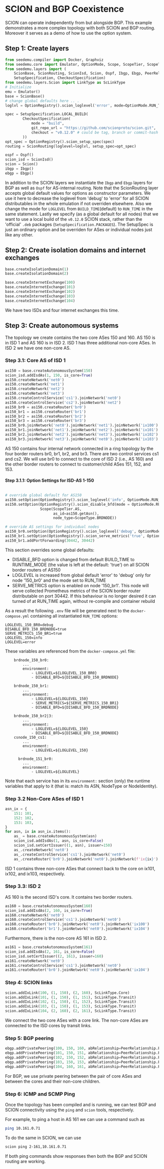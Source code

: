 # SCION and BGP Coexistence

SCION can operate independently from but alongside BGP. This example demonstrates a more complex topology with both SCION and BGP routing.
Moreover it serves as a demo of how to use the option system.

## Step 1: Create layers

```python
from seedemu.compiler import Docker, Graphviz
from seedemu.core import Emulator, OptionMode, Scope, ScopeTier, ScopeType, OptionRegistry
from seedemu.layers import (
    ScionBase, ScionRouting, ScionIsd, Scion, Ospf, Ibgp, Ebgp, PeerRelationship,
    SetupSpecification, CheckoutSpecification)
from seedemu.layers.Scion import LinkType as ScLinkType
# Initialize
emu = Emulator()
base = ScionBase()
# change global defaults here .. .
loglvl = OptionRegistry().scion_loglevel('error', mode=OptionMode.RUN_TIME)

spec = SetupSpecification.LOCAL_BUILD(
        CheckoutSpecification(
            mode = "build",
            git_repo_url = "https://github.com/scionproto/scion.git",
            checkout = "v0.12.0" # could be tag, branch or commit-hash
        ))
opt_spec = OptionRegistry().scion_setup_spec(spec)
routing = ScionRouting(loglevel=loglvl, setup_spec=opt_spec)

ospf = Ospf()
scion_isd = ScionIsd()
scion = Scion()
ibgp = Ibgp()
ebgp = Ebgp()
```

In addition to the SCION layers we instantiate the `Ibgp` and `Ebgp` layers for BGP as well as `Ospf` for AS-internal routing.
Note that the ScionRouting layer accepts global default values for options as constructor parameters.
 We use it here to decrease the loglevel from 'debug' to 'error' for all SCION distributables in the whole emulation if not overriden elsewhere. Also we change the mode for `LOGLEVEL` from `BUILD_TIME`(default) to `RUN_TIME` in the same statement.
 Lastly we specify (as a global default for all nodes) that we want to use a local build of the `v0.12.0` SCION stack, rather than the 'official' `.deb` packages (`SetupSpecification.PACKAGES`). The SetupSpec is just an ordinary option and be overriden for ASes or individual nodes just like any other.

## Step 2: Create isolation domains and internet exchanges

```python
base.createIsolationDomain(1)
base.createIsolationDomain(2)

base.createInternetExchange(100)
base.createInternetExchange(101)
base.createInternetExchange(102)
base.createInternetExchange(103)
base.createInternetExchange(104)
```

We have two ISDs and four internet exchanges this time.

## Step 3: Create autonomous systems

The topology we create contains the two core ASes 150 and 160. AS 150 is in ISD 1 and AS 160 is in ISD 2.
 ISD 1 has three additional non-core ASes. In ISD 2 we have one non-core AS.

### Step 3.1: Core AS of ISD 1

```python
as150 = base.createAutonomousSystem(150)
scion_isd.addIsdAs(1, 150, is_core=True)
as150.createNetwork('net0')
as150.createNetwork('net1')
as150.createNetwork('net2')
as150.createNetwork('net3')
as150.createControlService('cs1').joinNetwork('net0')
as150.createControlService('cs2').joinNetwork('net2')
as150_br0 = as150.createRouter('br0')
as150_br1 = as150.createRouter('br1')
as150_br2 = as150.createRouter('br2')
as150_br3 = as150.createRouter('br3')
as150_br0.joinNetwork('net0').joinNetwork('net1').joinNetwork('ix100')
as150_br1.joinNetwork('net1').joinNetwork('net2').joinNetwork('ix101')
as150_br2.joinNetwork('net2').joinNetwork('net3').joinNetwork('ix102')
as150_br3.joinNetwork('net3').joinNetwork('net0').joinNetwork('ix103')
```

AS 150 contains four internal network connected in a ring topology by the four border routers br0, br1, br2, and br3. There are two control services cs1 and cs2. We will use br0 to connect to the core of ISD 2 (i.e., AS 160) and the other border routers to connect to customer/child ASes 151, 152, and 153.

#### Step 3.1.1:   Option Settings for ISD-AS 1-150
```python

# override global default for AS150
as150.setOption(OptionRegistry().scion_loglevel('info', OptionMode.RUN_TIME))
as150.setOption(OptionRegistry().scion_disable_bfd(mode = OptionMode.RUN_TIME),
                Scope(ScopeTier.AS,
                      as_id=as150.getAsn(),
                      node_type=ScopeType.BRDNODE))

# override AS settings for individual nodes
as150_br0.setOption(OptionRegistry().scion_loglevel('debug', OptionMode.RUN_TIME))
as150_br1.setOption(OptionRegistry().scion_serve_metrics('true', OptionMode.RUN_TIME))
as150_br1.addPortForwarding(30442, 30442)
```
This section overrides some global defaults:
- DISABLE_BFD option is changed from default BUILD_TIME to RUNTIME_MODE (the value is left at the default: 'true') on all SCION border routers of AS150
- LOGLEVEL is increased from global default 'error' to 'debug' only for node '150_br0' and the mode set to RUN_TIME
- SERVE_METRICS option is enabled on node '150_br1'.
    This node will serve collected Prometheus metrics of the SCION border router distributable on port 30442.
    If this behaviour is no longer desired it can turned of at RUN_TIME again, without re-compile  and container rebuild

As a result the following `.env` file will be generated next to the `docker-compose.yml` containing all instantiated `RUN_TIME` options:
```
LOGLEVEL_150_BR0=debug
DISABLE_BFD_150_BRDNODE=true
SERVE_METRICS_150_BR1=true
LOGLEVEL_150=info
LOGLEVEL=error
```
These variables are referenced from the `docker-compose.yml` file:

```
    brdnode_150_br0:
        ...
        environment:
            - LOGLEVEL=${LOGLEVEL_150_BR0}
            - DISABLE_BFD=${DISABLE_BFD_150_BRDNODE}

    brdnode_150_br1:
        ...
        environment:
            - LOGLEVEL=${LOGLEVEL_150}
            - SERVE_METRICS=${SERVE_METRICS_150_BR1}
            - DISABLE_BFD=${DISABLE_BFD_150_BRDNODE}

    brdnode_150_br2|3:
        ...
        environment:
            - LOGLEVEL=${LOGLEVEL_150}
            - DISABLE_BFD=${DISABLE_BFD_150_BRDNODE}
    csnode_150_cs1:
        ...
        environment:
            - LOGLEVEL=${LOGLEVEL_150}

      brdnode_151_br0:
        ...
        environment:
            - LOGLEVEL=${LOGLEVEL}
```
Note that each service has in its `environment:` section (only) the runtime variables that apply to it (that is: match its ASN, NodeType or NodeIdentity).

### Step 3.2 Non-Core ASes of ISD 1

```python
asn_ix = {
    151: 101,
    152: 102,
    153: 103,
}
for asn, ix in asn_ix.items():
    as_ = base.createAutonomousSystem(asn)
    scion_isd.addIsdAs(1, asn, is_core=False)
    scion_isd.setCertIssuer((1, asn), issuer=150)
    as_.createNetwork('net0')
    as_.createControlService('cs1').joinNetwork('net0')
    as_.createRouter('br0').joinNetwork('net0').joinNetwork(f'ix{ix}')
```

ISD 1 contains three non-core ASes that connect back to the core on ix101, ix102, and ix103, respectively.

### Step 3.3: ISD 2

AS 160 is the second ISD's core. It contains two border routers.

```python
as160 = base.createAutonomousSystem(160)
scion_isd.addIsdAs(2, 160, is_core=True)
as160.createNetwork('net0')
as160.createControlService('cs1').joinNetwork('net0')
as160.createRouter('br0').joinNetwork('net0').joinNetwork('ix100')
as160.createRouter('br1').joinNetwork('net0').joinNetwork('ix104')
```

Furthermore, there is the non-core AS 161 in ISD 2.

```python
as161 = base.createAutonomousSystem(161)
scion_isd.addIsdAs(2, 161, is_core=False)
scion_isd.setCertIssuer((2, 161), issuer=160)
as161.createNetwork('net0')
as161.createControlService('cs1').joinNetwork('net0')
as161.createRouter('br0').joinNetwork('net0').joinNetwork('ix104')
```

### Step 4: SCION links

```python
scion.addIxLink(100, (1, 150), (2, 160), ScLinkType.Core)
scion.addIxLink(101, (1, 150), (1, 151), ScLinkType.Transit)
scion.addIxLink(102, (1, 150), (1, 152), ScLinkType.Transit)
scion.addIxLink(103, (1, 150), (1, 153), ScLinkType.Transit)
scion.addIxLink(104, (2, 160), (2, 161), ScLinkType.Transit)
```

We connect the two core ASes with a core link. The non-core ASes are connected to the ISD cores by transit links.

### Step 5: BGP peering

```python
ebgp.addPrivatePeering(100, 150, 160, abRelationship=PeerRelationship.Peer)
ebgp.addPrivatePeering(101, 150, 151, abRelationship=PeerRelationship.Provider)
ebgp.addPrivatePeering(102, 150, 152, abRelationship=PeerRelationship.Provider)
ebgp.addPrivatePeering(103, 150, 153, abRelationship=PeerRelationship.Provider)
ebgp.addPrivatePeering(104, 160, 161, abRelationship=PeerRelationship.Provider)
```

For BGP, we use private peering between the pair of core ASes and between the cores and their non-core children.

### Step 6: ICMP and SCMP Ping

Once the topology has been compiled and is running, we can test BGP and SCION connectivity using the `ping` and `scion` tools, respectively.

For example, to ping a host in AS 161 we can use a command such as
```zsh
ping 10.161.0.71
```

To do the same in SCION, we can use
```zsh
scion ping 2-161,10.161.0.71
```

If both ping commands show responses then both the BGP and SCION routing are working.
